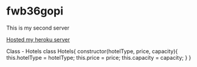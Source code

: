 # fwb36gopi

This is my second server 

[Hosted my heroku server](https://fwb36gopi.herokuapp.com/)

Class - Hotels class Hotels{ 
constructor(hotelType, price, capacity){ 
this.hotelType = hotelType; 
this.price = price; 
this.capacity = capacity; 
} }

